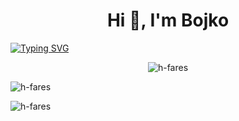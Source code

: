 <h1 align="center">Hi 👋, I'm Bojko</h1>

[![Typing SVG](https://readme-typing-svg.herokuapp.com?size=18&center=true&vCenter=true&width=420&lines=Just+Bojko)](https://git.io/typing-svg)

<p align="center"> <img src="https://komarev.com/ghpvc/?username=Bojidar7777&label=Profile%20views&color=0e75b6&style=flat" alt="h-fares" /> </p>


<p><img src="https://github-readme-stats.vercel.app/api/top-langs?username=Bojidar7777&show_icons=true&theme=dark&locale=en&layout=compact" alt="h-fares" align=center/></p>


<p><img src="https://github-readme-stats.vercel.app/api?username=Bojidar7777&show_icons=true&theme=dark&locale=en" alt="h-fares" align=center/></p>
